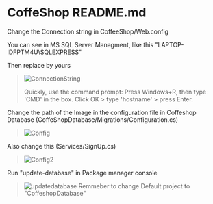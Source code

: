 # CoffeShop README.md
Change the Connection string in CoffeeShop/Web.config 

You can see in MS SQL Server Managment, like this "LAPTOP-IDFPTM4U\SQLEXPRESS"

Then replace by yours
>![ConnectionString](https://user-images.githubusercontent.com/93419674/176346599-6b5c60a9-ad28-4773-aba0-8528caba3efb.jpg)
>
>Quickly, use the command prompt: Press Windows+R, then type 'CMD' in the box. Click OK > type 'hostname' > press Enter.

Change the path of the Image in the configuration file in Coffeshop Database (CoffeShopDatabase/Migrations/Configuration.cs)
>![Config](https://user-images.githubusercontent.com/93419674/176351750-0f01490f-6bf8-4c5d-88ef-d423e758fc28.jpg)

Also change this (Services/SignUp.cs)
>![Config2](https://user-images.githubusercontent.com/93419674/176351764-05d4aac2-5910-486f-ab52-c367f0f7dfa1.jpg)

Run "update-database" in Package manager console
>![updatedatabase](https://user-images.githubusercontent.com/93419674/176347236-4d67f307-aec5-4bec-95ec-9e5e09842126.jpg)
>Remmeber to change Default project to "CoffeshopDatabase"
